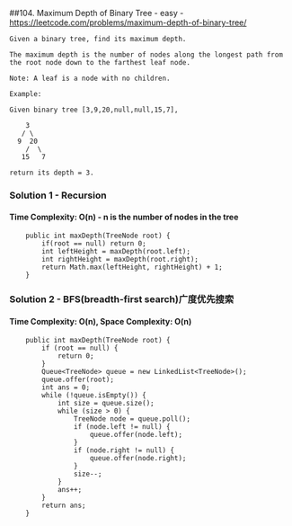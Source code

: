 ##104. Maximum Depth of Binary Tree - easy - https://leetcode.com/problems/maximum-depth-of-binary-tree/
```
Given a binary tree, find its maximum depth.

The maximum depth is the number of nodes along the longest path from the root node down to the farthest leaf node.

Note: A leaf is a node with no children.

Example:

Given binary tree [3,9,20,null,null,15,7],

    3
   / \
  9  20
    /  \
   15   7

return its depth = 3.
```

### Solution 1 - Recursion
#### Time Complexity: O(n) - n is the number of nodes in the tree
```
    public int maxDepth(TreeNode root) {
        if(root == null) return 0;
        int leftHeight = maxDepth(root.left);
        int rightHeight = maxDepth(root.right);
        return Math.max(leftHeight, rightHeight) + 1;
    }
```

### Solution 2 - BFS(breadth-first search)广度优先搜索
#### Time Complexity: O(n), Space Complexity: O(n)
```
    public int maxDepth(TreeNode root) {
        if (root == null) {
            return 0;
        }
        Queue<TreeNode> queue = new LinkedList<TreeNode>();
        queue.offer(root);
        int ans = 0;
        while (!queue.isEmpty()) {
            int size = queue.size();
            while (size > 0) {
                TreeNode node = queue.poll();
                if (node.left != null) {
                    queue.offer(node.left);
                }
                if (node.right != null) {
                    queue.offer(node.right);
                }
                size--;
            }
            ans++;
        }
        return ans;
    }
```
